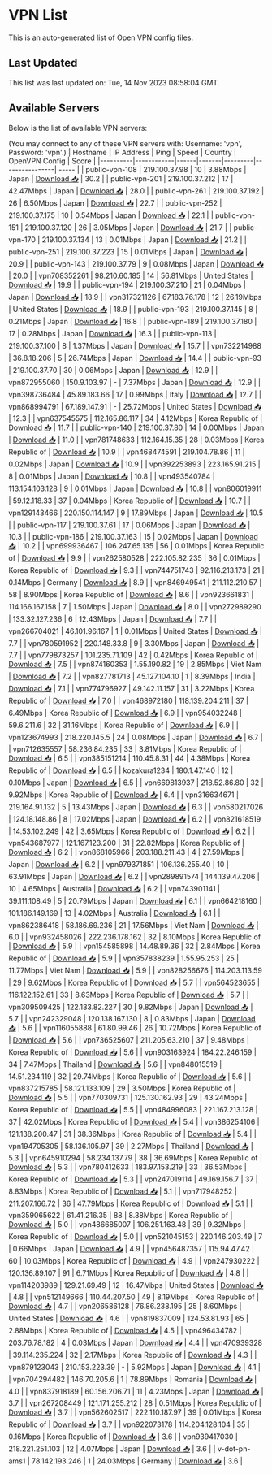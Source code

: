 # VPN List

This is an auto-generated list of Open VPN config files.

## Last Updated

This list was last updated on: Tue, 14 Nov 2023 08:58:04 GMT.

## Available Servers

Below is the list of available VPN servers:

(You may connect to any of these VPN servers with: Username: 'vpn', Password: 'vpn'.)
| Hostname | IP Address | Ping | Speed | Country | OpenVPN Config | Score |
|----------|------------|------|-------|---------|----------------| ----- |
| public-vpn-108 | 219.100.37.98 | 10 | 3.88Mbps | Japan | [Download 📥](./configs/server_0_JP.ovpn) | 30.2 |
| public-vpn-201 | 219.100.37.212 | 17 | 42.47Mbps | Japan | [Download 📥](./configs/server_1_JP.ovpn) | 28.0 |
| public-vpn-261 | 219.100.37.192 | 26 | 6.50Mbps | Japan | [Download 📥](./configs/server_2_JP.ovpn) | 22.7 |
| public-vpn-252 | 219.100.37.175 | 10 | 0.54Mbps | Japan | [Download 📥](./configs/server_3_JP.ovpn) | 22.1 |
| public-vpn-151 | 219.100.37.120 | 26 | 3.05Mbps | Japan | [Download 📥](./configs/server_4_JP.ovpn) | 21.7 |
| public-vpn-170 | 219.100.37.134 | 13 | 0.01Mbps | Japan | [Download 📥](./configs/server_5_JP.ovpn) | 21.2 |
| public-vpn-251 | 219.100.37.223 | 15 | 0.01Mbps | Japan | [Download 📥](./configs/server_6_JP.ovpn) | 20.9 |
| public-vpn-143 | 219.100.37.79 | 9 | 0.08Mbps | Japan | [Download 📥](./configs/server_7_JP.ovpn) | 20.0 |
| vpn708352261 | 98.210.60.185 | 14 | 56.81Mbps | United States | [Download 📥](./configs/server_8_US.ovpn) | 19.9 |
| public-vpn-194 | 219.100.37.210 | 21 | 0.04Mbps | Japan | [Download 📥](./configs/server_9_JP.ovpn) | 18.9 |
| vpn317321126 | 67.183.76.178 | 12 | 26.19Mbps | United States | [Download 📥](./configs/server_10_US.ovpn) | 18.9 |
| public-vpn-193 | 219.100.37.145 | 8 | 0.21Mbps | Japan | [Download 📥](./configs/server_11_JP.ovpn) | 16.8 |
| public-vpn-189 | 219.100.37.180 | 17 | 0.28Mbps | Japan | [Download 📥](./configs/server_12_JP.ovpn) | 16.3 |
| public-vpn-113 | 219.100.37.100 | 8 | 1.37Mbps | Japan | [Download 📥](./configs/server_13_JP.ovpn) | 15.7 |
| vpn732214988 | 36.8.18.206 | 5 | 26.74Mbps | Japan | [Download 📥](./configs/server_14_JP.ovpn) | 14.4 |
| public-vpn-93 | 219.100.37.70 | 30 | 0.06Mbps | Japan | [Download 📥](./configs/server_15_JP.ovpn) | 12.9 |
| vpn872955060 | 150.9.103.97 | - | 7.37Mbps | Japan | [Download 📥](./configs/server_16_JP.ovpn) | 12.9 |
| vpn398736484 | 45.89.183.66 | 17 | 0.99Mbps | Italy | [Download 📥](./configs/server_17_IT.ovpn) | 12.7 |
| vpn868994791 | 67.189.147.91 | - | 25.72Mbps | United States | [Download 📥](./configs/server_18_US.ovpn) | 12.3 |
| vpn637545575 | 112.165.86.117 | 34 | 4.12Mbps | Korea Republic of | [Download 📥](./configs/server_19_KR.ovpn) | 11.7 |
| public-vpn-140 | 219.100.37.80 | 14 | 0.00Mbps | Japan | [Download 📥](./configs/server_20_JP.ovpn) | 11.0 |
| vpn781748633 | 112.164.15.35 | 28 | 0.03Mbps | Korea Republic of | [Download 📥](./configs/server_21_KR.ovpn) | 10.9 |
| vpn468474591 | 219.104.78.86 | 11 | 0.02Mbps | Japan | [Download 📥](./configs/server_22_JP.ovpn) | 10.9 |
| vpn392253893 | 223.165.91.215 | 8 | 0.01Mbps | Japan | [Download 📥](./configs/server_23_JP.ovpn) | 10.8 |
| vpn493540784 | 113.154.103.128 | 9 | 0.01Mbps | Japan | [Download 📥](./configs/server_24_JP.ovpn) | 10.8 |
| vpn806019911 | 59.12.118.33 | 37 | 0.04Mbps | Korea Republic of | [Download 📥](./configs/server_25_KR.ovpn) | 10.7 |
| vpn129143466 | 220.150.114.147 | 9 | 17.89Mbps | Japan | [Download 📥](./configs/server_26_JP.ovpn) | 10.5 |
| public-vpn-117 | 219.100.37.61 | 17 | 0.06Mbps | Japan | [Download 📥](./configs/server_27_JP.ovpn) | 10.3 |
| public-vpn-186 | 219.100.37.163 | 15 | 0.02Mbps | Japan | [Download 📥](./configs/server_28_JP.ovpn) | 10.2 |
| vpn699936467 | 106.247.65.135 | 56 | 0.01Mbps | Korea Republic of | [Download 📥](./configs/server_29_KR.ovpn) | 9.9 |
| vpn262580528 | 222.105.82.235 | 36 | 0.01Mbps | Korea Republic of | [Download 📥](./configs/server_30_KR.ovpn) | 9.3 |
| vpn744751743 | 92.116.213.173 | 21 | 0.14Mbps | Germany | [Download 📥](./configs/server_31_DE.ovpn) | 8.9 |
| vpn846949541 | 211.112.210.57 | 58 | 8.90Mbps | Korea Republic of | [Download 📥](./configs/server_32_KR.ovpn) | 8.6 |
| vpn923661831 | 114.166.167.158 | 7 | 1.50Mbps | Japan | [Download 📥](./configs/server_33_JP.ovpn) | 8.0 |
| vpn272989290 | 133.32.127.236 | 6 | 12.43Mbps | Japan | [Download 📥](./configs/server_34_JP.ovpn) | 7.7 |
| vpn266704021 | 46.101.96.167 | 1 | 0.01Mbps | United States | [Download 📥](./configs/server_35_US.ovpn) | 7.7 |
| vpn780591952 | 220.148.33.8 | 9 | 3.30Mbps | Japan | [Download 📥](./configs/server_36_JP.ovpn) | 7.7 |
| vpn779873257 | 101.235.71.109 | 42 | 0.42Mbps | Korea Republic of | [Download 📥](./configs/server_37_KR.ovpn) | 7.5 |
| vpn874160353 | 1.55.190.82 | 19 | 2.85Mbps | Viet Nam | [Download 📥](./configs/server_38_VN.ovpn) | 7.2 |
| vpn827781713 | 45.127.104.10 | 1 | 8.39Mbps | India | [Download 📥](./configs/server_39_IN.ovpn) | 7.1 |
| vpn774796927 | 49.142.11.157 | 31 | 3.22Mbps | Korea Republic of | [Download 📥](./configs/server_40_KR.ovpn) | 7.0 |
| vpn468972180 | 118.139.204.211 | 37 | 6.49Mbps | Korea Republic of | [Download 📥](./configs/server_41_KR.ovpn) | 6.9 |
| vpn954032248 | 59.6.211.6 | 32 | 31.16Mbps | Korea Republic of | [Download 📥](./configs/server_42_KR.ovpn) | 6.9 |
| vpn123674993 | 218.220.145.5 | 24 | 0.08Mbps | Japan | [Download 📥](./configs/server_43_JP.ovpn) | 6.7 |
| vpn712635557 | 58.236.84.235 | 33 | 3.81Mbps | Korea Republic of | [Download 📥](./configs/server_44_KR.ovpn) | 6.5 |
| vpn385151214 | 110.45.8.31 | 44 | 4.38Mbps | Korea Republic of | [Download 📥](./configs/server_45_KR.ovpn) | 6.5 |
| kozakura1234 | 180.1.47.140 | 12 | 0.10Mbps | Japan | [Download 📥](./configs/server_46_JP.ovpn) | 6.5 |
| vpn669813937 | 218.52.86.80 | 32 | 9.92Mbps | Korea Republic of | [Download 📥](./configs/server_47_KR.ovpn) | 6.4 |
| vpn316634671 | 219.164.91.132 | 5 | 13.43Mbps | Japan | [Download 📥](./configs/server_48_JP.ovpn) | 6.3 |
| vpn580217026 | 124.18.148.86 | 8 | 17.02Mbps | Japan | [Download 📥](./configs/server_49_JP.ovpn) | 6.2 |
| vpn821618519 | 14.53.102.249 | 42 | 3.65Mbps | Korea Republic of | [Download 📥](./configs/server_50_KR.ovpn) | 6.2 |
| vpn543687977 | 121.167.123.200 | 31 | 22.82Mbps | Korea Republic of | [Download 📥](./configs/server_51_KR.ovpn) | 6.2 |
| vpn868105966 | 203.188.211.43 | 4 | 27.59Mbps | Japan | [Download 📥](./configs/server_52_JP.ovpn) | 6.2 |
| vpn979371851 | 106.136.255.40 | 10 | 63.91Mbps | Japan | [Download 📥](./configs/server_53_JP.ovpn) | 6.2 |
| vpn289891574 | 144.139.47.206 | 10 | 4.65Mbps | Australia | [Download 📥](./configs/server_54_AU.ovpn) | 6.2 |
| vpn743901141 | 39.111.108.49 | 5 | 20.79Mbps | Japan | [Download 📥](./configs/server_55_JP.ovpn) | 6.1 |
| vpn664218160 | 101.186.149.169 | 13 | 4.02Mbps | Australia | [Download 📥](./configs/server_56_AU.ovpn) | 6.1 |
| vpn862386418 | 58.186.69.236 | 21 | 17.56Mbps | Viet Nam | [Download 📥](./configs/server_57_VN.ovpn) | 6.0 |
| vpn932458026 | 222.236.178.162 | 32 | 8.10Mbps | Korea Republic of | [Download 📥](./configs/server_58_KR.ovpn) | 5.9 |
| vpn154585898 | 14.48.89.36 | 32 | 2.84Mbps | Korea Republic of | [Download 📥](./configs/server_59_KR.ovpn) | 5.9 |
| vpn357838239 | 1.55.95.253 | 25 | 11.77Mbps | Viet Nam | [Download 📥](./configs/server_60_VN.ovpn) | 5.9 |
| vpn828256676 | 114.203.113.59 | 29 | 9.62Mbps | Korea Republic of | [Download 📥](./configs/server_61_KR.ovpn) | 5.7 |
| vpn564523655 | 116.122.152.61 | 33 | 8.63Mbps | Korea Republic of | [Download 📥](./configs/server_62_KR.ovpn) | 5.7 |
| vpn309509425 | 122.133.82.227 | 30 | 9.82Mbps | Japan | [Download 📥](./configs/server_63_JP.ovpn) | 5.7 |
| vpn242329048 | 120.138.167.130 | 8 | 0.83Mbps | Japan | [Download 📥](./configs/server_64_JP.ovpn) | 5.6 |
| vpn116055888 | 61.80.99.46 | 26 | 10.72Mbps | Korea Republic of | [Download 📥](./configs/server_65_KR.ovpn) | 5.6 |
| vpn736525607 | 211.205.63.210 | 37 | 9.48Mbps | Korea Republic of | [Download 📥](./configs/server_66_KR.ovpn) | 5.6 |
| vpn903163924 | 184.22.246.159 | 34 | 7.47Mbps | Thailand | [Download 📥](./configs/server_67_TH.ovpn) | 5.6 |
| vpn848015519 | 14.51.234.119 | 32 | 29.74Mbps | Korea Republic of | [Download 📥](./configs/server_68_KR.ovpn) | 5.6 |
| vpn837215785 | 58.121.133.109 | 29 | 3.50Mbps | Korea Republic of | [Download 📥](./configs/server_69_KR.ovpn) | 5.5 |
| vpn770309731 | 125.130.162.93 | 29 | 43.24Mbps | Korea Republic of | [Download 📥](./configs/server_70_KR.ovpn) | 5.5 |
| vpn484996083 | 221.167.213.128 | 37 | 42.02Mbps | Korea Republic of | [Download 📥](./configs/server_71_KR.ovpn) | 5.4 |
| vpn386254106 | 121.138.200.47 | 31 | 38.36Mbps | Korea Republic of | [Download 📥](./configs/server_72_KR.ovpn) | 5.4 |
| vpn194705305 | 58.136.105.97 | 39 | 2.27Mbps | Thailand | [Download 📥](./configs/server_73_TH.ovpn) | 5.3 |
| vpn645910294 | 58.234.137.79 | 38 | 36.69Mbps | Korea Republic of | [Download 📥](./configs/server_74_KR.ovpn) | 5.3 |
| vpn780412633 | 183.97.153.219 | 33 | 36.53Mbps | Korea Republic of | [Download 📥](./configs/server_75_KR.ovpn) | 5.3 |
| vpn247019114 | 49.169.156.7 | 37 | 8.83Mbps | Korea Republic of | [Download 📥](./configs/server_76_KR.ovpn) | 5.1 |
| vpn717948252 | 211.207.166.72 | 36 | 47.79Mbps | Korea Republic of | [Download 📥](./configs/server_77_KR.ovpn) | 5.1 |
| vpn359065622 | 61.41.216.35 | 88 | 8.38Mbps | Korea Republic of | [Download 📥](./configs/server_78_KR.ovpn) | 5.0 |
| vpn486685007 | 106.251.163.48 | 39 | 9.32Mbps | Korea Republic of | [Download 📥](./configs/server_79_KR.ovpn) | 5.0 |
| vpn521045153 | 220.146.203.49 | 7 | 0.66Mbps | Japan | [Download 📥](./configs/server_80_JP.ovpn) | 4.9 |
| vpn456487357 | 115.94.47.42 | 60 | 10.03Mbps | Korea Republic of | [Download 📥](./configs/server_81_KR.ovpn) | 4.9 |
| vpn247930222 | 120.136.89.107 | 91 | 6.71Mbps | Korea Republic of | [Download 📥](./configs/server_82_KR.ovpn) | 4.8 |
| vpn114203989 | 129.21.69.49 | 12 | 16.47Mbps | United States | [Download 📥](./configs/server_83_US.ovpn) | 4.8 |
| vpn512149666 | 110.44.207.50 | 49 | 8.19Mbps | Korea Republic of | [Download 📥](./configs/server_84_KR.ovpn) | 4.7 |
| vpn206586128 | 76.86.238.195 | 25 | 8.60Mbps | United States | [Download 📥](./configs/server_85_US.ovpn) | 4.6 |
| vpn819837009 | 124.53.81.93 | 65 | 2.88Mbps | Korea Republic of | [Download 📥](./configs/server_86_KR.ovpn) | 4.5 |
| vpn496434782 | 203.76.78.182 | 4 | 0.03Mbps | Japan | [Download 📥](./configs/server_87_JP.ovpn) | 4.4 |
| vpn470939328 | 39.114.235.224 | 32 | 2.17Mbps | Korea Republic of | [Download 📥](./configs/server_88_KR.ovpn) | 4.3 |
| vpn879123043 | 210.153.223.39 | - | 5.92Mbps | Japan | [Download 📥](./configs/server_89_JP.ovpn) | 4.1 |
| vpn704294482 | 146.70.205.6 | 1 | 78.89Mbps | Romania | [Download 📥](./configs/server_90_RO.ovpn) | 4.0 |
| vpn837918189 | 60.156.206.71 | 11 | 4.23Mbps | Japan | [Download 📥](./configs/server_91_JP.ovpn) | 3.7 |
| vpn267208449 | 121.171.255.212 | 28 | 0.51Mbps | Korea Republic of | [Download 📥](./configs/server_92_KR.ovpn) | 3.7 |
| vpn562602517 | 222.110.187.97 | 39 | 0.01Mbps | Korea Republic of | [Download 📥](./configs/server_93_KR.ovpn) | 3.7 |
| vpn922073178 | 114.204.128.104 | 35 | 0.16Mbps | Korea Republic of | [Download 📥](./configs/server_94_KR.ovpn) | 3.6 |
| vpn939417030 | 218.221.251.103 | 12 | 4.07Mbps | Japan | [Download 📥](./configs/server_95_JP.ovpn) | 3.6 |
| v-dot-pn-ams1 | 78.142.193.246 | 1 | 24.03Mbps | Germany | [Download 📥](./configs/server_96_DE.ovpn) | 3.6 |
